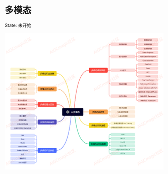 # 多模态

State: 未开始

![image.png](%E5%A4%9A%E6%A8%A1%E6%80%81%201c3e64a5662180238a4ff4017df7cfc1/image.png)